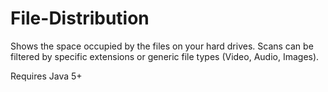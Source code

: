 # File-Distribution
Shows the space occupied by the files on your hard drives. Scans can be filtered by specific extensions or generic file types (Video, Audio, Images).

Requires Java 5+
